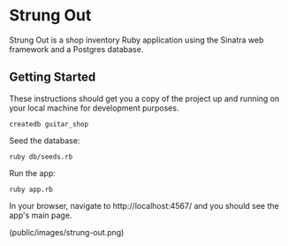 # Strung Out

Strung Out is a shop inventory Ruby application using the Sinatra web framework and a Postgres database.

## Getting Started

These instructions should get you a copy of the project up and running on your local machine for development purposes.

```
createdb guitar_shop
```

Seed the database:

```
ruby db/seeds.rb
```

Run the app:

```
ruby app.rb
```

In your browser, navigate to http://localhost:4567/ and you should see the app's main page.

(public/images/strung-out.png)
